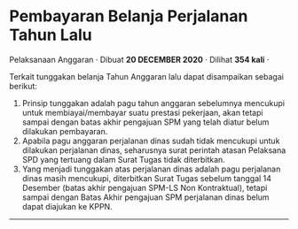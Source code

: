 Pembayaran Belanja Perjalanan Tahun Lalu
========================================

Pelaksanaan Anggaran · Dibuat **20 DECEMBER 2020** · Dilihat **354 kali** ·

Terkait tunggakan belanja Tahun Anggaran lalu dapat disampaikan sebagai berikut:

1.  Prinsip tunggakan adalah pagu tahun anggaran sebelumnya mencukupi untuk membiayai/membayar suatu prestasi pekerjaan, akan tetapi sampai dengan batas akhir pengajuan SPM yang telah diatur belum dilakukan pembayaran.
2.  Apabila pagu anggaran perjalanan dinas sudah tidak mencukupi untuk dilakukan perjalanan dinas, seharusnya surat perintah atasan Pelaksana SPD yang tertuang dalam Surat Tugas tidak diterbitkan.
3.  Yang menjadi tunggakan atas perjalanan dinas adalah pagu perjalanan dinas masih mencukupi, diterbitkan Surat Tugas sebelum tanggal 14 Desember (batas akhir pengajuan SPM-LS Non Kontraktual), tetapi sampai dengan Batas Akhir pengajuan SPM perjalanan dinas belum dapat diajukan ke KPPN.

  
  
  

* * *